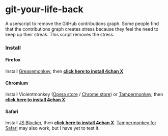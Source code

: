 # git-your-life-back

A userscript to remove the GitHub contributions graph.
Some people find that the contributions graph creates stress because they
feel the need to keep up their streak. This script removes the stress.

### Install

#### Firefox

Install [Greasemonkey](https://addons.mozilla.org/en-US/firefox/addon/greasemonkey/), then **[click here to install 4chan X](https://raw.githubusercontent.com/nokaa/git-your-life-back/master/git-your-life-back.user.js)**

#### Chromium

Install Violentmonkey ([Opera store](https://addons.opera.com/en/extensions/details/violent-monkey/) / [Chrome store](https://chrome.google.com/webstore/detail/violent-monkey/jinjaccalgkegednnccohejagnlnfdag)) or [Tampermonkey](https://tampermonkey.net/), then **[click here to install 4chan X](https://raw.githubusercontent.com/nokaa/git-your-life-back/master/git-your-life-back.user.js)**.

#### Safari

Install [JS Blocker](http://jsblocker.toggleable.com/), then **[click here to install 4chan X](https://raw.githubusercontent.com/nokaa/git-your-life-back/master/git-your-life-back.user.js)**. [Tampermonkey for Safari](http://tampermonkey.net/?browser=safari) may also work, but I have yet to test it.
